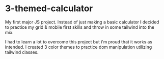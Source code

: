 # 3-themed-calculator

My first major JS project. Instead of just making a basic calculator I decided to practice my grid & mobile first skills and throw in some tailwind into the mix.

I had to learn a lot to overcome this project but i'm proud that it works as intended. I created 3 color themes to practice dom manipulation utilizing tailwind classes.
